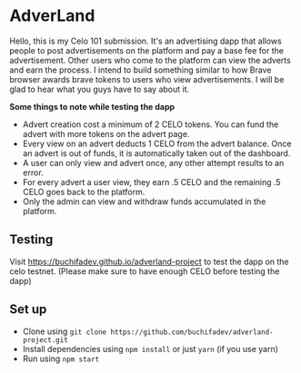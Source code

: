 # AdverLand 

Hello, this is my Celo 101 submission.
It's an advertising dapp that allows people to post advertisements on the platform and pay a base fee for the advertisement. Other users who come to the platform can view the adverts and earn the process. I intend to build something similar to how Brave browser awards brave tokens to users who view advertisements. I will be glad to hear what you guys have to say about it.

**Some things to note while testing the dapp**
- Advert creation cost a minimum of 2 CELO tokens. You can fund the advert with more tokens on the advert page.
- Every view on an advert deducts 1 CELO from the advert balance. Once an advert is out of funds, it is automatically taken out of the dashboard.
- A user can only view and advert once, any other attempt results to an error.
- For every advert a user view, they earn .5 CELO and the remaining .5 CELO goes back to the platform.
- Only the admin can view and withdraw funds accumulated in the platform.

## Testing 
Visit https://buchifadev.github.io/adverland-project to test the dapp on the celo testnet. (Please make sure to have enough CELO before testing the dapp)

## Set up
- Clone using `git clone https://github.com/buchifadev/adverland-project.git`
- Install dependencies using `npm install` or just `yarn` (if you use yarn)
- Run using `npm start`
